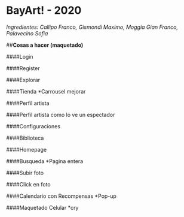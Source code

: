 # BayArt! - 2020
_Ingredientes: Callipo Franco, Gismondi Maximo, Moggia Gian Franco, Palavecino Sofia_

##**Cosas a hacer (maquetado)**

####Login

####Register

####Explorar

####Tienda
*Carrousel mejorar

####Perfil artista

####Perfil artista como lo ve un espectador

####Configuraciones

####Biblioteca

####Homepage

####Busqueda
*Pagina entera

####Subir foto

####Click en foto

####Calendario con Recompensas
*Pop-up

####Maquetado Celular
*cry
